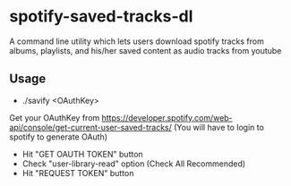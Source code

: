 # spotify-saved-tracks-dl

A command line utility which lets users download spotify tracks from albums, playlists, and his/her saved content as audio tracks from youtube

## Usage
* ./savify \<OAuthKey\> 


Get your OAuthKey from https://developer.spotify.com/web-api/console/get-current-user-saved-tracks/ (You will have to login to spotify to generate OAuth)
* Hit "GET OAUTH TOKEN" button
* Check "user-library-read" option (Check All Recommended)
* Hit "REQUEST TOKEN" button
